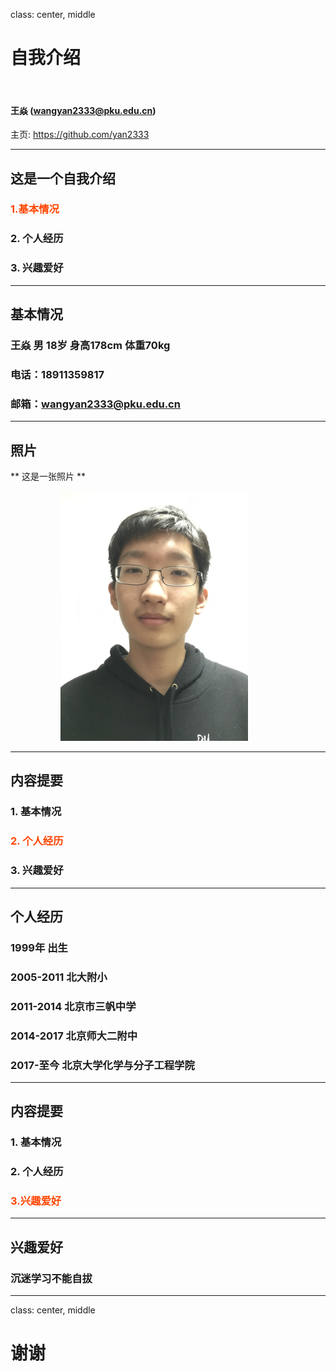class: center, middle

# 自我介绍

&nbsp;
&nbsp;

#### 王焱 (wangyan2333@pku.edu.cn)  

主页: https://github.com/yan2333

---

## 这是一个自我介绍

### <font color="orangered">1.基本情况</font>

### 2. 个人经历

### 3. 兴趣爱好

---

## 基本情况

### 王焱 男 18岁 身高178cm 体重70kg
### 电话：18911359817
### 邮箱：wangyan2333@pku.edu.cn

---

## 照片

** 这是一张照片 **

<img src="https://github.com/yan2333/slidedemo/blob/master/2016-03-15%20205948.jpg" width=300 style="margin: 0px 80px">

---

## 内容提要

### 1. 基本情况

### <font color="orangered">2. 个人经历</font>

### 3. 兴趣爱好

---

## 个人经历

### 1999年 出生
### 2005-2011 北大附小
### 2011-2014 北京市三帆中学
### 2014-2017 北京师大二附中
### 2017-至今 北京大学化学与分子工程学院

---

## 内容提要

### 1. 基本情况

### 2. 个人经历

### <font color="orangered">3.兴趣爱好</font>

---

## 兴趣爱好

### 沉迷学习不能自拔

---

class: center, middle

# 谢谢
